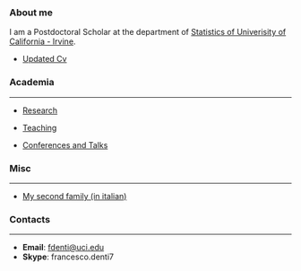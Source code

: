 ### About me
I am a Postdoctoral Scholar at the department of [Statistics of Univerisity of California - Irvine](https://www.stat.uci.edu/). 


* [Updated Cv](/pdf/CV.pdf)


### Academia
---
* [Research](/Research)

* [Teaching](/Teaching)

* [Conferences and Talks](/ConferencesAndTalks)


### Misc
---
* [My second family (in italian)](http://www.compagniameteor.it/)

### Contacts
---
* **Email**: fdenti@uci.edu
* **Skype**: francesco.denti7

